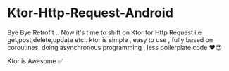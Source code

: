 # Ktor-Http-Request-Android

Bye Bye Retrofit .. Now it's time to shift on Ktor for Http Request i,e get,post,delete,update etc.. ktor is simple , easy to use , fully based on coroutines, doing asynchronous programming , less boilerplate code ❤️😍

Ktor is Awesome ✅
